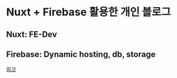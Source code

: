 # Nuxt + Firebase 활용한 개인 블로그

## Nuxt: FE-Dev
## Firebase: Dynamic hosting, db, storage
[링크](https://kingsjw7-f7e06.firebaseapp.com/)
